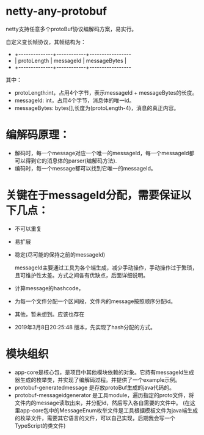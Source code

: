 # netty-any-protobuf
netty支持任意多个protoBuf协议编解码方案，易实行。

 自定义变长帧协议，其帧结构为：
 * +--------------+------------+-----------------
 * | protoLength  |  messageId |  messageBytes  |
 * +--------------+------------+-----------------

  其中： 
* protoLength:int，占用4个字节，表示messageId + messageBytes的长度。
* messageId: int，占用4个字节，消息体的唯一id。
* messageBytes: bytes[],长度为(protoLength-4)，消息的真正内容。

# 编解码原理：
* 解码时，每一个message对应一个唯一的messageId，每一个messageId都可以得到它的消息体的parser(编解码方法).
* 编码时，每一个message都可以找到它唯一的messageId。

# 关键在于messageId分配，需要保证以下几点：
* 不可以重复
* 易扩展
* 稳定(尽可能的保持之前的messageId)

  messageId主要通过工具为各个端生成，减少手动操作，手动操作过于繁琐，且可维护性太差。方式之间各有优缺点，后面详细说明。
* 计算message的hashcode，
* 为每一个文件分配一个区间段，文件内的message按照顺序分配id。
* 其他，暂未想到。应该也存在

* 2019年3月8日20:25:48 版本，先实现了hash分配的方式。

# 模块组织
* app-core是核心包，是项目中其他模块依赖的对象。它持有messageId生成器生成的枚举类，并实现了编解码过程。并提供了一个example示例。
* protobuf-generatedmessage 是存放protoBuf生成的java代码的。
* protobuf-messageidgenerator 是工具module，遍历指定的proto文件，将文件内的message读取出来，并分配id，然后写入各自需要的文件中。
(在这里app-core包中的MessageEnum枚举文件是工具根据模板文件为java端生成的枚举文件，需要其它语言的文件，可以自己实现，后期我会写一个TypeScript的类文件)
